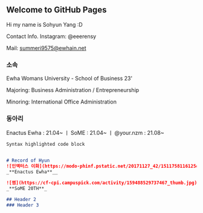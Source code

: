 ## Welcome to GitHub Pages

Hi my name is Sohyun Yang :D


Contact Info. 
Instagram: @eeerensy

Mail: summeri9575@ewhain.net

### 소속

Ewha Womans University - School of Business 23'

Majoring: Business Administration / Entrepreneurship

Minoring: International Office Administration

### 동아리

Enactus Ewha : 21.04~ 
 ㅣ SoME : 21.04~
 ㅣ @your.nzm : 21.08~

```markdown
Syntax highlighted code block


# Record of Hyun
![인액터스 이화](https://modo-phinf.pstatic.net/20171127_42/1511758116125qeU9s_PNG/mosaT26YMO.png?type=f320_320)
_**Enactus Ewha**__

![썸](https://cf-cpi.campuspick.com/activity/159488529737467_thumb.jpg)
_**SoME 20TH**_

## Header 2
### Header 3

